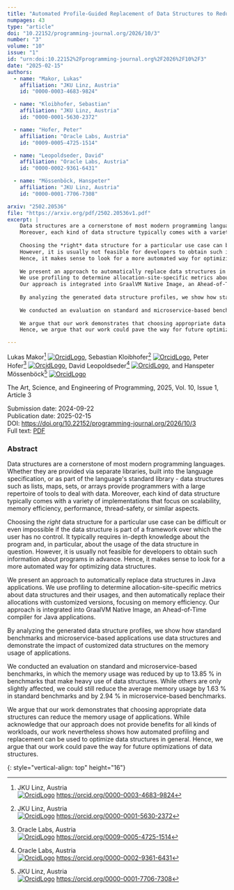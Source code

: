 ```yaml
---
title: "Automated Profile-Guided Replacement of Data Structures to Reduce Memory Allocation"
numpages: 43
type: "article"
doi: "10.22152/programming-journal.org/2026/10/3"
number: "3"
volume: "10"
issue: "1"
id: "urn:doi:10.22152%2Fprogramming-journal.org%2F2026%2F10%2F3"
date: "2025-02-15"
authors: 
  - name: "Makor, Lukas"
    affiliation: "JKU Linz, Austria"
    id: "0000-0003-4683-9824"

  - name: "Kloibhofer, Sebastian"
    affiliation: "JKU Linz, Austria"
    id: "0000-0001-5630-2372"

  - name: "Hofer, Peter"
    affiliation: "Oracle Labs, Austria"
    id: "0009-0005-4725-1514"

  - name: "Leopoldseder, David"
    affiliation: "Oracle Labs, Austria"
    id: "0000-0002-9361-6431"

  - name: "Mössenböck, Hanspeter"
    affiliation: "JKU Linz, Austria"
    id: "0000-0001-7706-7308"

arxiv: "2502.20536"
file: "https://arxiv.org/pdf/2502.20536v1.pdf"
excerpt: |
    Data structures are a cornerstone of most modern programming languages. Whether they are provided via separate libraries, built into the language specification, or as part of the language's standard library - data structures such as lists, maps, sets, or arrays provide programmers with a large repertoire of tools to deal with data. 
    Moreover, each kind of data structure typically comes with a variety of implementations that focus on scalability, memory efficiency, performance, thread-safety, or similar aspects. 
    
    Choosing the *right* data structure for a particular use case can be difficult or even impossible if the data structure is part of a framework over which the user has no control. It typically requires in-depth knowledge about the program and, in particular, about the usage of the data structure in question. 
    However, it is usually not feasible for developers to obtain such information about programs in advance. 
    Hence, it makes sense to look for a more automated way for optimizing data structures.
    
    We present an approach to automatically replace data structures in Java applications. 
    We use profiling to determine allocation-site-specific metrics about data structures and their usages, and then automatically replace their allocations with customized versions, focusing on memory efficiency. 
    Our approach is integrated into GraalVM Native Image, an Ahead-of-Time compiler for Java applications.
    
    By analyzing the generated data structure profiles, we show how standard benchmarks and microservice-based applications use data structures and demonstrate the impact of customized data structures on the memory usage of applications.
    
    We conducted an evaluation on standard and microservice-based benchmarks, in which the memory usage was reduced by up to 13.85 % in benchmarks that make heavy use of data structures. While others are only slightly affected, we could still reduce the average memory usage by 1.63 % in standard benchmarks and by 2.94 % in microservice-based benchmarks.
    
    We argue that our work demonstrates that choosing appropriate data structures can reduce the memory usage of applications. While acknowledge that our approach does not provide benefits for all kinds of workloads, our work nevertheless shows how automated profiling and replacement can be used to optimize data structures in general.
    Hence, we argue that our work could pave the way for future optimizations of data structures.

---
```

Lukas Makor[^1] [![OrcidLogo]](https://orcid.org/0000-0003-4683-9824), Sebastian Kloibhofer[^2] [![OrcidLogo]](https://orcid.org/0000-0001-5630-2372), Peter Hofer[^3] [![OrcidLogo]](https://orcid.org/0009-0005-4725-1514), David Leopoldseder[^4] [![OrcidLogo]](https://orcid.org/0000-0002-9361-6431), and Hanspeter Mössenböck[^5] [![OrcidLogo]](https://orcid.org/0000-0001-7706-7308)

The Art, Science, and Engineering of Programming, 2025, Vol. 10, Issue 1, Article 3

Submission date: 2024-09-22  
Publication date: 2025-02-15  
DOI: <https://doi.org/10.22152/programming-journal.org/2026/10/3>  
Full text: [PDF](https://arxiv.org/pdf/2502.20536v1.pdf)  


### Abstract

Data structures are a cornerstone of most modern programming languages. Whether they are provided via separate libraries, built into the language specification, or as part of the language's standard library - data structures such as lists, maps, sets, or arrays provide programmers with a large repertoire of tools to deal with data. 
Moreover, each kind of data structure typically comes with a variety of implementations that focus on scalability, memory efficiency, performance, thread-safety, or similar aspects. 

Choosing the *right* data structure for a particular use case can be difficult or even impossible if the data structure is part of a framework over which the user has no control. It typically requires in-depth knowledge about the program and, in particular, about the usage of the data structure in question. 
However, it is usually not feasible for developers to obtain such information about programs in advance. 
Hence, it makes sense to look for a more automated way for optimizing data structures.

We present an approach to automatically replace data structures in Java applications. 
We use profiling to determine allocation-site-specific metrics about data structures and their usages, and then automatically replace their allocations with customized versions, focusing on memory efficiency. 
Our approach is integrated into GraalVM Native Image, an Ahead-of-Time compiler for Java applications.

By analyzing the generated data structure profiles, we show how standard benchmarks and microservice-based applications use data structures and demonstrate the impact of customized data structures on the memory usage of applications.

We conducted an evaluation on standard and microservice-based benchmarks, in which the memory usage was reduced by up to 13.85 % in benchmarks that make heavy use of data structures. While others are only slightly affected, we could still reduce the average memory usage by 1.63 % in standard benchmarks and by 2.94 % in microservice-based benchmarks.

We argue that our work demonstrates that choosing appropriate data structures can reduce the memory usage of applications. While acknowledge that our approach does not provide benefits for all kinds of workloads, our work nevertheless shows how automated profiling and replacement can be used to optimize data structures in general.
Hence, we argue that our work could pave the way for future optimizations of data structures.


[^1]: JKU Linz, Austria  
    [![OrcidLogo]](https://orcid.org/0000-0003-4683-9824) <https://orcid.org/0000-0003-4683-9824>

[^2]: JKU Linz, Austria  
    [![OrcidLogo]](https://orcid.org/0000-0001-5630-2372) <https://orcid.org/0000-0001-5630-2372>

[^3]: Oracle Labs, Austria  
    [![OrcidLogo]](https://orcid.org/0009-0005-4725-1514) <https://orcid.org/0009-0005-4725-1514>

[^4]: Oracle Labs, Austria  
    [![OrcidLogo]](https://orcid.org/0000-0002-9361-6431) <https://orcid.org/0000-0002-9361-6431>

[^5]: JKU Linz, Austria  
    [![OrcidLogo]](https://orcid.org/0000-0001-7706-7308) <https://orcid.org/0000-0001-7706-7308>


[OrcidLogo]: /assets/images/orcid.svg "Orcid Logo"
{: style="vertical-align: top" height="16"}
